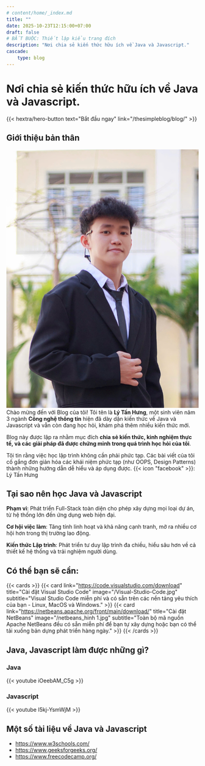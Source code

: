 ```yaml
---
# content/home/_index.md
title: "" 
date: 2025-10-23T12:15:00+07:00
draft: false  
# BẮT BUỘC: Thiết lập kiểu trang đích
description: "Nơi chia sẻ kiến thức hữu ích về Java và Javascript."
cascade:
    type: blog
---
```

# Nơi chia sẻ kiến thức hữu ích về Java và Javascript.
{{< hextra/hero-button text="Bắt đầu ngay" link="/thesimpleblog/blog/" >}}

## Giới thiệu bản thân

![](z7149074105680_39da0de904b4a0b8c42c2fc6959c2854.jpg) 
Chào mừng đến với Blog của tôi! Tôi tên là **Lý Tấn Hưng**, một sinh viên năm 3 ngành **Công nghệ thông tin** hiện đã dày dặn kiến thức về Java và Javascript và vẫn còn đang học hỏi, khám phá thêm nhiều kiến thức mới.

Blog này được lập ra nhằm mục đích **chia sẻ kiến thức, kinh nghiệm thực tế, và các giải pháp đã được chứng minh trong quá trình học hỏi của tôi**.

Tôi tin rằng việc học lập trình không cần phải phức tạp. Các bài viết của tôi cố gắng đơn giản hóa các khái niệm phức tạp (như OOPS, Design Patterns) thành những hướng dẫn dễ hiểu và áp dụng được.
{{< icon "facebook" >}}: Lý Tấn Hưng

## Tại sao nên học Java và Javascript

**Phạm vi**: Phát triển Full-Stack toàn diện cho phép xây dựng mọi loại dự án, từ hệ thống lớn đến ứng dụng web hiện đại.

**Cơ hội việc làm**: Tăng tính linh hoạt và khả năng cạnh tranh, mở ra nhiều cơ hội hơn trong thị trường lao động.

**Kiến thức Lập trình**: Phát triển tư duy lập trình đa chiều, hiểu sâu hơn về cả thiết kế hệ thống và trải nghiệm người dùng.

## Có thể bạn sẽ cần:

{{< cards >}}
  {{< card link="https://code.visualstudio.com/download" title="Cài đặt Visual Studio Code" image="/Visual-Studio-Code.jpg" subtitle="Visual Studio Code miễn phí và có sẵn trên các nền tảng yêu thích của bạn - Linux, MacOS và Windows." >}}
  {{< card link="https://netbeans.apache.org/front/main/download/" title="Cài đặt NetBeans" image="/netbeans_hinh 1.jpg" subtitle="Toàn bộ mã nguồn Apache NetBeans đều có sẵn miễn phí để bạn tự xây dựng hoặc bạn có thể tải xuống bản dựng phát triển hàng ngày." >}}
{{< /cards >}}

## Java, Javascript làm được những gì?
### Java
{{< youtube iOeebAM_C5g >}}

### Javascript
{{< youtube I5kj-YsmWjM >}}

## Một số tài liệu về Java và Javascript

* https://www.w3schools.com/
* https://www.geeksforgeeks.org/
* https://www.freecodecamp.org/